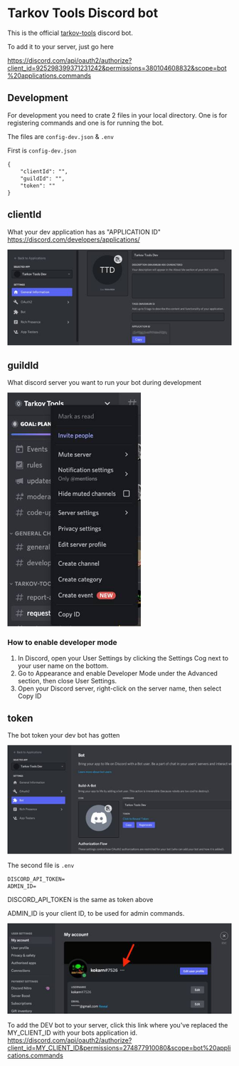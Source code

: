 # Tarkov Tools Discord bot

This is the official [tarkov-tools](https://tarkov-tools.com) discord bot.

To add it to your server, just go here

https://discord.com/api/oauth2/authorize?client_id=925298399371231242&permissions=380104608832&scope=bot%20applications.commands


## Development
For development you need to crate 2 files in your local directory. One is for registering commands and one is for running the bot.

The files are `config-dev.json` & `.env`

First is `config-dev.json`

```
{
    "clientId": "",
    "guildId": "",
    "token": ""
}
```

## clientId

What your dev application has as "APPLICATION ID" https://discord.com/developers/applications/

![client id](./assets/application-id.jpg)

## guildId

What discord server you want to run your bot during development

![guild id](./assets/guild-id.jpg)


### How to enable developer mode
1. In Discord, open your User Settings by clicking the Settings Cog next to your user name on the bottom.
2. Go to Appearance and enable Developer Mode under the Advanced section, then close User Settings.
3. Open your Discord server, right-click on the server name, then select Copy ID


## token

The bot token your dev bot has gotten

![token](./assets/token.jpg)

The second file is `.env`

```
DISCORD_API_TOKEN=
ADMIN_ID=
```

DISCORD_API_TOKEN is the same as token above

ADMIN_ID is your client ID, to be used for admin commands.

![admin id](./assets/admin-id.jpg)


To add the DEV bot to your server, click this link where you've replaced the MY_CLIENT_ID with your bots application id.
https://discord.com/api/oauth2/authorize?client_id=MY_CLIENT_ID&permissions=274877910080&scope=bot%20applications.commands


